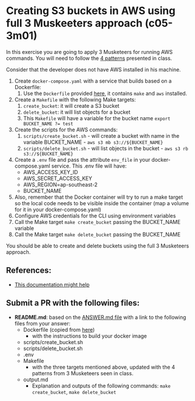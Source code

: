 # Creating S3 buckets in AWS using full 3 Muskeeters approach (c05-3m01)

In this exercise you are going to apply 3 Musketeers for running AWS commands. You will need to follow the [4 patterns](../../3musketeers/README.md#Patterns_In_3M) presented in class.

Consider that the developer does not have AWS installed in his machine.

1. Create `docker-compose.yaml` with a service that builds based on a Dockerfile:
   1. Use the `Dockerfile` provided [here](resources/Dockerfile), it contains `make` and `aws` installed.
2. Create a `Makefile` with the following Make targets:
   1. `create_bucket`: it will create a S3 bucket
   2. `delete_bucket`: it will list objects for a bucket
   3. This `Makefile` will have a variable for the bucket name `export BUCKET_NAME ?= test`
3. Create the scripts for the AWS commands:
   1. `scripts/create_bucket.sh` - will create a bucket with name in the variable BUCKET_NAME - `aws s3 mb s3://${BUCKET_NAME}`
   1. `scripts/delete_bucket.sh` - will list objects in the bucket - `aws s3 rb s3://${BUCKET_NAME}`
4. Create a `.env` file and pass the attribute `env_file` in your docker-compose.yaml service. This .env file will have:
   - AWS_ACCESS_KEY_ID
   - AWS_SECRET_ACCESS_KEY
   - AWS_REGION=ap-southeast-2
   - BUCKET_NAME
5. Also, remember that the Docker container will try to run a make target so the local code needs to be visible inside the container (map a volume for it in your docker-compose.yaml)
5. Configure AWS credentials for the CLI using environment variables
6. Call the Make target `make create_bucket` passing the BUCKET_NAME variable
7. Call the Make target `make delete_bucket` passing the BUCKET_NAME

You should be able to create and delete buckets using the full 3 Musketeers approach.

## References:
- [This documentation might help](https://3musketeers.io/docs/environment-variables.html#aws-environment-variables-and-aws)

## Submit a PR with the following files:

- **README.md**: based on the [ANSWER.md file](ANSWER.md) with a link to the following files from your answer:
  - Dockerfile (copied from [here](resources/Dockerfile))
      - with the instructions to build your docker image
  - scripts/create_bucket.sh
  - scripts/delete_bucket.sh
  - .env
  - Makefile
      - with the three targets mentioned above, updated with the 4 patterns from 3 Musketeers seen in class. 
  - output.md
      - Explanation and outputs of the following commands: `make create_bucket`, `make delete_bucket`
